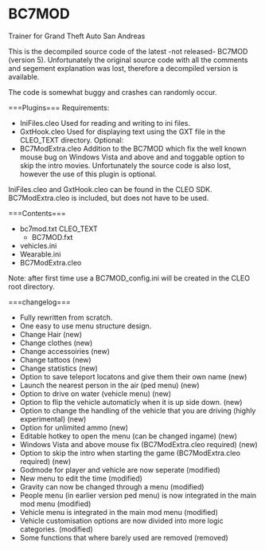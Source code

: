 # BC7MOD

Trainer for Grand Theft Auto San Andreas


This is the decompiled source code of the latest -not released- BC7MOD (version 5).
Unfortunately the original source code with all the comments and segement explanation was lost, therefore a decompiled version is available.

The code is somewhat buggy and crashes can randomly occur.


===Plugins===
Requirements:
- IniFiles.cleo
	Used for reading and writing to ini files.
- GxtHook.cleo
	Used for displaying text using the GXT file in the CLEO_TEXT directory.
Optional:
- BC7ModExtra.cleo
	Addition to the BC7MOD which fix the well known mouse bug on Windows Vista and above and and toggable option to skip the intro movies. Unfortunately the source code is also lost, however the use of this plugin is optional.

IniFiles.cleo and GxtHook.cleo can be found in the CLEO SDK. 
BC7ModExtra.cleo is included, but does not have to be used.

===Contents===
- bc7mod.txt
  CLEO_TEXT
	- BC7MOD.fxt
- vehicles.ini
- Wearable.ini
- BC7ModExtra.cleo

Note: after first time use a BC7MOD_config.ini will be created in the CLEO root directory.

===changelog===
- Fully rewritten from scratch.
- One easy to use menu structure design.
- Change Hair (new)
- Change clothes (new)
- Change accessoiries (new)
- Change tattoos (new)
- Change statistics (new)
- Option to save teleport locatons and give them their own name (new)
- Launch the nearest person in the air (ped menu) (new)
- Option to drive on water (vehicle menu) (new)
- Option to flip the vehicle automaticly when it is up side down. (new)
- Option to change the handling of the vehicle that you are driving (highly experimental) (new)
- Option for unlimited ammo (new)
- Editable hotkey to open the menu (can be changed ingame) (new)
- Windows Vista and above mouse fix (BC7ModExtra.cleo required) (new)
- Option to skip the intro when starting the game (BC7ModExtra.cleo required) (new)
- Godmode for player and vehicle are now seperate (modified)
- New menu to edit the time (modified)
- Gravity can now be changed through a menu (modified)
- People menu (in earlier version ped menu) is now integrated in the main mod menu (modified)
- Vehicle menu is integrated in the main mod menu (modified)
- Vehicle customisation options are now divided into more logic categories. (modified)
- Some functions that where barely used are removed (removed)
